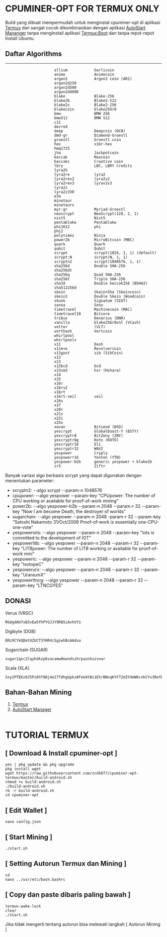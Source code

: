 # CPUMINER-OPT FOR TERMUX ONLY
Build yang dibuat mempermudah untuk menginstal cpuminer-opt di aplikasi <a href=https://moneyblink.com/UhQzhTymk>Termux</a> dan sangat cocok dikombinasikan dengan aplikasi <a href=https://moneyblink.com/7kzerY1eXJx1>AutoStart Mananger</a> tanpa menginstall aplikasi <a href=https://moneyblink.com/VfD7ic46Ww9>Termux:Boot</a> dan tanpa repot-repot Install Ubuntu.

## Daftar Algorithms
--------------------

                          allium            Garlicoin
                          anime             Animecoin
                          argon2            Argon2 coin (AR2)
                          argon2d250    
                          argon2d500
                          argon2d4096
                          blake             Blake-256
                          blake2b           Blake2-512
                          blake2s           Blake2-256
                          blakecoin         blake256r8
                          bmw               BMW 256
                          bmw512            BMW 512
                          c11           
                          decred
                          deep              Deepcoin (DCN)
                          dmd-gr            Diamond-Groestl
                          groestl           Groestl coin
                          hex               x16r-hex
                          hmq1725       
                          jha               Jackpotcoin
                          keccak            Maxcoin
                          keccakc           Creative coin
                          lbry              LBC, LBRY Credits
                          lyra2h        
                          lyra2re           lyra2
                          lyra2rev2         lyra2v2
                          lyra2rev3         lyrav2v3
                          lyra2z        
                          lyra2z330     
                          m7m           
                          minotaur 
                          minotaurx
                          myr-gr            Myriad-Groestl
                          neoscrypt         NeoScrypt(128, 2, 1)
                          nist5             Nist5
                          pentablake        Pentablake
                          phi1612           phi
                          phi2          
                          polytimos         Ninja
                          power2b           MicroBitcoin (MBC)
                          quark             Quark
                          qubit             Qubit
                          scrypt            scrypt(1024, 1, 1) (default)
                          scrypt:N          scrypt(N, 1, 1)
                          scryptn2          scrypt(1048576, 1, 1)
                          sha256d           Double SHA-256
                          sha256dt
                          sha256q           Quad SHA-256
                          sha256t           Triple SHA-256
                          sha3d             Double keccak256 (BSHA3)
                          sha512256d
                          skein             Skein+Sha (Skeincoin)
                          skein2            Double Skein (Woodcoin)
                          skunk             Signatum (SIGT)
                          sonoa             Sono
                          timetravel        Machinecoin (MAC)
                          timetravel10      Bitcore
                          tribus            Denarius (DNR)
                          vanilla           blake256r8vnl (VCash)
                          veltor            (VLT)
                          verthash          Vertcoin
                          whirlpool
                          whirlpoolx
                          x11               Dash
                          x11evo            Revolvercoin
                          x11gost           sib (SibCoin)
                          x12           
                          x13           
                          x13bcd            bcd
                          x13sm3            hsr (Hshare)
                          x14           
                          x15           
                          x16r          
                          x16rv2        
                          x16rt         
                          x16rt-veil        veil
                          x16s          
                          x17
                          x20r
                          x21s
                          x22i
                          x25x
                          xevan             Bitsend (BSD)
                          yescrypt          Globalboost-Y (BSTY)
                          yescryptr8        BitZeny (ZNY)
                          yescryptr8g       Koto (KOTO)
                          yescryptr16       Eli
                          yescryptr32       WAVI
                          yespower          Cryply
                          yespowerr16       Yenten (YTN)
                          yespower-b2b      generic yespower + blake2b
                          zr5               Ziftr

Banyak variasi algo berbasis scrypt yang dapat digunakan dengan menentukan parameter:
- scryptn2: --algo scrypt --param-n 1048576
- cpupower: --algo yespower --param-key "CPUpower: The number of CPU working or available for proof-of-work mining"
- power2b: --algo yespower-b2b --param-n 2048 --param-r 32 --param-key "Now I am become Death, the destroyer of worlds"
- sugarchain: --algo yespower --param-n 2048 -param-r 32 --param-key "Satoshi Nakamoto 31/Oct/2008 Proof-of-work is essentially one-CPU-one-vote"
- yespoweriots: --algo yespower --param-n 2048 --param-key "Iots is committed to the development of IOT"
- yespowerlitb: --algo yespower --param-n 2048 --param-r 32 --param-key "LITBpower: The number of LITB working or available for proof-of-work mini"
- yespoweric: --algo yespower --param-n 2048 --param-r 32 --param-key "IsotopeC" 
- yespowerurx: --algo yespower --param-n 2048 --param-r 32 --param-key "UraniumX"
- yespowerltncg: --algo yespower --param-n 2048 --param-r 32 --param-key "LTNCGYES"

## DONASI
Verus (VRSC)
```
RGdgdAU7xB3vEwSfhPYGJJY9R85iAvhVtS
```
Digibyte (DGB)
```
DRz9CYkQDmtUZUCT3YHR4i5giwhBcAAdva
```
Sugarchain (SUGAR)
```
sugar1qxc2lqyhdkzp6vacamw8mandszhrpaznkuzsnar
```
Scala (XLA)
```
Ssy2PTEKz8J5Pi6hT8Bj4e27fdhgUpkx8FeU4tBs1EhrBNvqKYF72m3YXmW6cxhCYv3RefW8C2egxYqGKrQoJN3X5Cnbw9UDY7
```

## Bahan-Bahan Mining
1. <a href=https://moneyblink.com/UhQzhTymk>Termux</a>
2. <a href=https://moneyblink.com/7kzerY1eXJx1>AutoStart Manager</a> <br><br>

# TUTORIAL TERMUX

## [ Download & Install cpuminer-opt ]
```
yes | pkg update && pkg upgrade
pkg install wget
wget https://raw.githubusercontent.com/zcdk077/cpuminer-opt-termux/master/build-android.sh
chmod +x build-android.sh
./build-android.sh
rm -r build-android.sh
cd cpuminer-opt
```

## [ Edit Wallet ]
```
nano config.json
```

## [ Start Mining ]
```
./start.sh
```

## [ Setting Autorun Termux dan Mining ]
```
cd
nano ../usr/etc/bash.bashrc
```

## [ Copy dan paste dibaris paling bawah ]

```
termux-wake-lock
clear
./start.sh
```

Jika tidak mengerti tentang autorun bisa melewati langkah [ Autorun Mining ]
